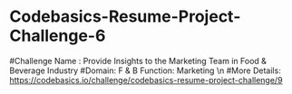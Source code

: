# Codebasics-Resume-Project-Challenge-6


#Challenge Name : Provide Insights to the Marketing Team in Food & Beverage Industry
#Domain: F & B   Function: Marketing  \n
#More Details: https://codebasics.io/challenge/codebasics-resume-project-challenge/9 
